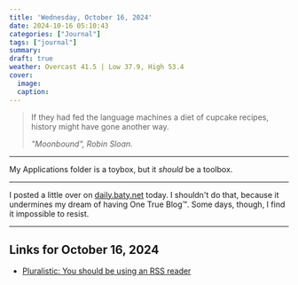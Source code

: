 ```yaml
---
title: 'Wednesday, October 16, 2024'
date: 2024-10-16 05:10:43
categories: ["Journal"]
tags: ["journal"]
summary: 
draft: true
weather: Overcast 41.5 | Low 37.9, High 53.4
cover: 
  image: 
  caption: 
---
```


> If they had fed the language machines a diet of cupcake recipes, history might have gone another way.
> 
> <cite>"Moonbound", Robin Sloan.</cite>

----

My Applications folder is a toybox, but it _should_ be a toolbox.

----

I posted a little over on [daily.baty.net](https://daily.baty.net/posts/2024/10/16.html) today. I shouldn't do that, because it undermines my dream of having One True Blog™. Some days, though, I find it impossible to resist.

----



## Links for October 16, 2024

- [Pluralistic: You should be using an RSS reader](https://pluralistic.net/2024/10/16/keep-it-really-simple-stupid/)
